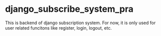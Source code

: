 # django_subscribe_system_pra
This is backend of django subscription system.
For now, it is only used for user related funcitons like register, login, logout, etc.